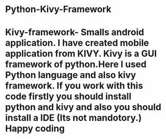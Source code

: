 # Python-Kivy-Framework
# Kivy-framework- Smalls android application. I have created mobile application from KIVY. Kivy is a GUI framework of python.Here I used Python  language and also kivy framework. If you work with this code firstly you should install python and kivy and also you should install a IDE (Its not mandotory.) Happy coding 
